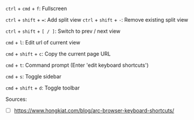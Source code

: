 `ctrl` + `cmd` + `f`: Fullscreen

`ctrl` + `shift` + `=`: Add split view
`ctrl` + `shift` + `-`: Remove existing split view

`ctrl` + `shift` + `[ / ]`: Switch to prev / next view

`cmd` + `l`: Edit url of current view

`cmd` + `shift` + `c`: Copy the current page URL

`cmd` + `t`: Command prompt (Enter 'edit keyboard shortcuts')

`cmd` + `s`: Toggle sidebar

`cmd` + `shift` + `d`: Toggle toolbar

Sources:
- [ ] https://www.hongkiat.com/blog/arc-browser-keyboard-shortcuts/
